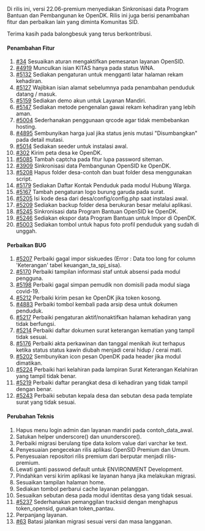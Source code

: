 Di rilis ini, versi 22.06-premium menyediakan Sinkronisasi data Program Bantuan dan Pembangunan ke OpenDK. Rilis ini juga berisi penambahan fitur dan perbaikan lain yang diminta Komunitas SID.

Terima kasih pada balongbesuk yang terus berkontribusi.

#### Penambahan Fitur

1. [#34](https://github.com/OpenSID/wiki-layanan-opendesa/issues/34) Sesuaikan aturan mengaktifkan pemesanan layanan OpenSID.
2. [#4919](https://github.com/OpenSID/OpenSID/issues/4919) Munculkan isian KITAS hanya pada status WNA.
3. [#5132](https://github.com/OpenSID/OpenSID/issues/5132) Sediakan pengaturan untuk mengganti latar halaman rekam kehadiran.
4. [#5127](https://github.com/OpenSID/OpenSID/issues/5127) Wajibkan isian alamat sebelumnya pada penambahan penduduk datang / masuk.
5. [#5159](https://github.com/OpenSID/OpenSID/issues/5159) Sediakan demo akun untuk Layanan Mandiri.
6. [#5147](https://github.com/OpenSID/OpenSID/issues/5147) Sediakan metode pengenalan gawai rekam kehadiran yang lebih aman.
7. [#5004](https://github.com/OpenSID/OpenSID/issues/5004) Sederhanakan penggunaan qrcode agar tidak membebankan hosting.
8. [#4895](https://github.com/OpenSID/OpenSID/issues/4895) Sembunyikan harga jual jika status jenis mutasi "Disumbangkan" pada detail mutasi.
9. [#5014](https://github.com/OpenSID/OpenSID/issues/5014) Sediakan seeder untuk instalasi awal.
10. [#302](https://github.com/OpenSID/OpenDK/issues/302) Kirim peta desa ke OpenDK.
11. [#5085](https://github.com/OpenSID/OpenSID/issues/5085) Tambah captcha pada fitur lupa password siteman.
12. [#3909](https://github.com/OpenSID/OpenSID/issues/3909) Sinkronisasi data Pembangunan OpenSID ke OpenDK.
13. [#5208](https://github.com/OpenSID/OpenSID/issues/5208) Hapus folder desa-contoh dan buat folder desa menggunakan script.
14. [#5179](https://github.com/OpenSID/OpenSID/issues/5179) Sediakan Daftar Kontak Penduduk pada modul Hubung Warga.
15. [#5167](https://github.com/OpenSID/OpenSID/issues/5167) Tambah pengaturan logo burung garuda pada surat.
16. [#5205](https://github.com/OpenSID/OpenSID/issues/5205) Isi kode desa dari desa/config/config.php saat instalasi awal.
17. [#5209](https://github.com/OpenSID/OpenSID/issues/5209) Sediakan backup folder desa berukuran besar melalui aplikasi.
18. [#5245](https://github.com/OpenSID/OpenSID/issues/5245) Sinkronisasi data Program Bantuan OpenSID ke OpenDK.
19. [#5246](https://github.com/OpenSID/OpenSID/issues/5246) Sediakan ekspor data Program Bantuan untuk Impor di OpenDK.
20. [#5003](https://github.com/OpenSID/OpenSID/issues/5003) Sediakan tombol untuk hapus foto profil penduduk yang sudah di unggah.

#### Perbaikan BUG

1. [#5207](https://github.com/OpenSID/OpenSID/issues/5207) Perbaiki gagal impor siskuedes (Error : Data too long for column 'Keterangan' tabel keuangan_ta_spj_sisa).
2. [#5170](https://github.com/OpenSID/OpenSID/issues/5170) Perbaiki tampilan informasi staf untuk absensi pada modul pengguna.
3. [#5198](https://github.com/OpenSID/OpenSID/issues/5198) Perbaiki gagal simpan pemudik non domisili pada modul siaga covid-19.
4. [#5212](https://github.com/OpenSID/OpenSID/issues/5212) Perbaiki kirim pesan ke OpenDK jika token kosong.
5. [#4883](https://github.com/OpenSID/OpenSID/issues/4883) Perbaiki tombol kembali pada arsip desa untuk dokumen penduduk.
6. [#5217](https://github.com/OpenSID/OpenSID/issues/5217) Perbaiki pengaturan aktif/nonaktifkan halaman kehadiran yang tidak berfungsi.
7. [#5214](https://github.com/OpenSID/OpenSID/issues/5214) Perbaiki daftar dokumen surat keterangan kematian yang tampil tidak sesuai.
8. [#5176](https://github.com/OpenSID/OpenSID/issues/5176) Perbaiki akta perkawinan dan tanggal menikah ikut terhapus ketika status status kawin diubah menjadi cerai hidup / cerai mati.
9. [#5202](https://github.com/OpenSID/OpenSID/issues/5202) Sembunyikan icon pesan OpenDK pada header jika modul dimatikan.
10. [#5224](https://github.com/OpenSID/OpenSID/issues/5224) Perbaiki hari kelahiran pada lampiran Surat Keterangan Kelahiran yang tampil tidak benar.
11. [#5219](https://github.com/OpenSID/OpenSID/issues/5219) Perbaiki daftar perangkat desa di kehadiran yang tidak tampil dengan benar.
12. [#5243](https://github.com/OpenSID/OpenSID/issues/5243) Perbaiki sebutan kepala desa dan sebutan desa pada template surat yang tidak sesuai.

#### Perubahan Teknis

1. Hapus menu login admin dan layanan mandiri pada contoh_data_awal.
2. Satukan helper underscore() dan ununderscore().
3. Perbaiki migrasi berulang tipe data kolom value dari varchar ke text.
4. Penyesuaian pengecekan rilis aplikasi OpenSID Premium dan Umum.
5. Penyesuaian repositori rilis premium dari berputar menjadi rilis-premium.
6. Lewati ganti passwod default untuk ENVIRONMENT Development.
7. Pindahkan versi kirim aplikasi ke layanan hanya jika melakukan migrasi.
8. Sesuaikan tampilan halaman home.
9. Sediakan tombol perbarui cache layanan pelanggan.
10. Sesuaikan sebutan desa pada modul identitas desa yang tidak sesuai.
11. [#5237](https://github.com/OpenSID/OpenSID/issues/5237) Sederhanakan pemanggilan tracksid dengan menghapus token_opensid, gunakan token_pantau.
12. Perpanjang layanan.
13. [#63](https://github.com/OpenSID/wiki-layanan-opendesa/issues/63) Batasi jalankan migrasi sesuai versi dan masa langganan.